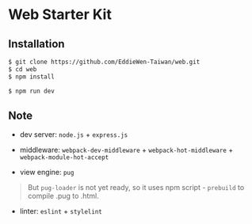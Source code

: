 # Web Starter Kit

## Installation

~~~bash
$ git clone https://github.com/EddieWen-Taiwan/web.git
$ cd web
$ npm install

$ npm run dev
~~~

## Note

* dev server: `node.js` + `express.js`  

* middleware: `webpack-dev-middleware` + `webpack-hot-middleware` + `webpack-module-hot-accept`  

* view engine: `pug`  
> But `pug-loader` is not yet ready, so it uses npm script - `prebuild` to compile .pug to .html.

* linter: `eslint` + `stylelint`
